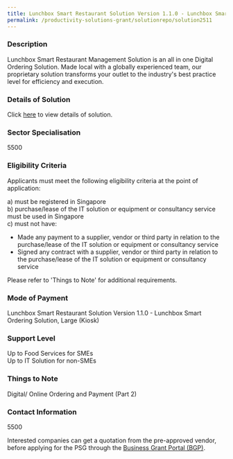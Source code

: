 ```yaml
---
title: Lunchbox Smart Restaurant Solution Version 1.1.0 - Lunchbox Smart Ordering Solution, Large (Kiosk)
permalink: /productivity-solutions-grant/solutionrepo/solution2511
---
```


### Description

Lunchbox Smart Restaurant Management Solution is an all in one Digital Ordering Solution. Made local with a globally experienced team, our proprietary solution transforms your outlet to the industry's best practice level for efficiency and execution.

### Details of Solution

Click <a href='Lunchbox Pte Ltd' target='_blank' rel='noopener'>here</a> to view details of solution.

### Sector Specialisation

 5500 

### Eligibility Criteria

Applicants must meet the following eligibility criteria at the point of application:

a) must be registered in Singapore <br>
b) purchase/lease of the IT solution or equipment or consultancy service must be used in Singapore <br>
c) must not have:
- Made any payment to a supplier, vendor or third party in relation to the purchase/lease of the IT solution or equipment or consultancy service
- Signed any contract with a supplier, vendor or third party in relation to the purchase/lease of the IT solution or equipment or consultancy service

Please refer to 'Things to Note' for additional requirements.

### Mode of Payment
Lunchbox Smart Restaurant Solution Version 1.1.0 - Lunchbox Smart Ordering Solution, Large (Kiosk)

### Support Level
Up to Food Services for SMEs <br>
Up to IT Solution for non-SMEs

### Things to Note
Digital/ Online Ordering and Payment (Part 2)

### Contact Information
5500

Interested companies can get a quotation from the pre-approved vendor, before applying for the PSG through the <a target='_blank' rel='noopener' href='https://www.businessgrants.gov.sg/'>Business Grant Portal (BGP)</a>.
